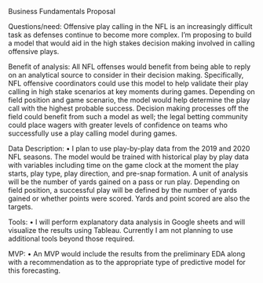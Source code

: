 Business Fundamentals Proposal

Questions/need:
Offensive play calling in the NFL is an increasingly difficult task as defenses continue to become more complex. I’m proposing to build a model that would aid in the high stakes decision making involved in calling offensive plays. 

Benefit of analysis: 
All NFL offenses would benefit from being able to reply on an analytical source to consider in their decision making. Specifically, NFL offensive coordinators could use this model to help validate their play calling in high stake scenarios at key moments during games. Depending on field position and game scenario, the model would help determine the play call with the highest probable success. Decision making processes off the field could benefit from such a model as well; the legal betting community could place wagers with greater levels of confidence on teams who successfully use a play calling model during games. 

Data Description:
•	I plan to use play-by-play data from the 2019 and 2020 NFL seasons. The model would be trained with historical play by play data with variables including time on the game clock at the moment the play starts, play type, play direction, and pre-snap formation. A unit of analysis will be the number of yards gained on a pass or run play. Depending on field position, a successful play will be defined by the number of yards gained or whether points were scored. Yards and point scored are also the targets. 

Tools:
•	I will perform explanatory data analysis in Google sheets and will visualize the results using Tableau. Currently I am not planning to use additional tools beyond those required. 

MVP:
•	An MVP would include the results from the preliminary EDA along with a recommendation as to the appropriate type of predictive model for this forecasting.  
